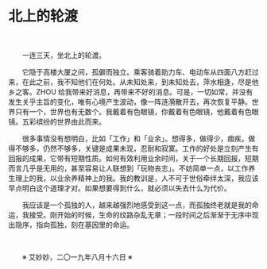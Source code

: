 # 北上的轮渡

&emsp;&emsp;

&emsp;&emsp;一连三天，坐北上的轮渡。

&emsp;&emsp;它隐于高楼大厦之间，孤僻而独立。乘客骑着助力车、电动车从四面八方赶过来，在此之前，我不知他们在何处。从未知处来，到未知处去，萍水相逢，尽是他乡之客。ZHOU 给我带来好消息，再带来不好的消息。可是，一切如常，并没有发生关乎主旨的变化，唯有心境产生波动，像一阵涟漪散开去，再次恢复平静。世界只有一个，世界也有无数个。我戴着有色眼镜，你戴着有色眼镜，他戴着有色眼镜。五彩缤纷的世界由此而来。

&emsp;&emsp;很多事情没有想明白，比如「工作」和「业余」。想得多，做得少，痼疾。做得不够多，仍然不够多，关键是成果未现，忍耐和寂寞。工作的好处是立刻产生有回报的成果，它带有短期性质。如何有效利用业余时间，关于一个长期回报，短期而言几乎是无用的，甚至容易让人联想到「玩物丧志」。不妨简单一点，以工作养生理上的我，以业余养精神上的我。我的教训是，人不可于世俗牵绊太深，我应该早点明白这个道理才对。如果想要得到什么，就必须以失去什么为代价。

&emsp;&emsp;我应该是一个孤独的人，越来越强烈地感受到这一点，而孤独终老就是我的命运，我接受。刚开始的时候，生命的纹路杂乱无章；一段时间之后渐渐于无序中现出隐序，指向孤独，刻在基因里的命运。

&emsp;&emsp;

&emsp;&emsp;※ 艾妙妙，二〇一九年八月十六日 ※